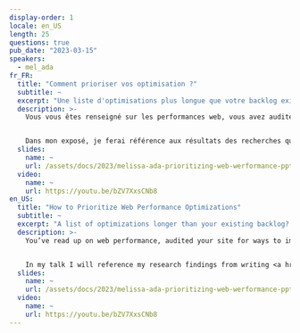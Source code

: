 ```yaml
---
display-order: 1
locale: en_US
length: 25
questions: true
pub_date: "2023-03-15"
speakers:
  - mel_ada
fr_FR:
  title: "Comment prioriser vos optimisation ?"
  subtitle: ~
  excerpt: "Une liste d'optimisations plus longue que votre backlog existant ? Priorisez en estimant l'impact en fonction des objectifs de votre organisation."
  description: >-
    Vous vous êtes renseigné sur les performances web, vous avez audité votre site pour trouver des pistes d'optimisation et vous avez une liste d'optimisations plus longue que votre backlog existant. Et maintenant, que faire ? Apprenez à estimer l'impact en fonction des objectifs de votre organisation. 


    Dans mon exposé, je ferai référence aux résultats des recherches que j'ai menées pour rédiger <a href="https://almanac.httparchive.org/en/2022/performance" target="_blank" rel="nofollow">le chapitre sur les performances Web de Web Almanac 2022</a>.
  slides:
    name: ~
    url: /assets/docs/2023/melissa-ada-prioritizing-web-werformance-pptimizations.pdf
  video:
    name: ~
    url: https://youtu.be/bZV7XxsCNb8
en_US:
  title: "How to Prioritize Web Performance Optimizations"
  subtitle: ~
  excerpt: "A list of optimizations longer than your existing backlog? Prioritize by estimating the impact based on your organization's goals."
  description: >-
    You’ve read up on web performance, audited your site for ways to improve, and have a list of optimizations longer than your existing backlog. Now what? Learn how to estimate impact according to your organization’s goals. 


    In my talk I will reference my research findings from writing <a href="https://almanac.httparchive.org/en/2022/performance"  target="_blank" rel="nofollow">the Web Performance Chapter of Web Almanac 2022</a>.
  slides:
    name: ~
    url: /assets/docs/2023/melissa-ada-prioritizing-web-werformance-pptimizations.pdf
  video:
    name: ~
    url: https://youtu.be/bZV7XxsCNb8
---
```

